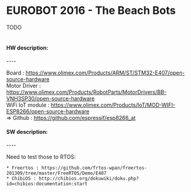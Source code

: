 EUROBOT 2016 - The Beach Bots
====

TODO <br><br>

<h4>HW description:</h4>
----

Board : https://www.olimex.com/Products/ARM/ST/STM32-E407/open-source-hardware <br>
Motor Driver : https://www.olimex.com/Products/RobotParts/MotorDrivers/BB-VNH3SP30/open-source-hardware<br>
WiFi IoT module : https://www.olimex.com/Products/IoT/MOD-WIFI-ESP8266/open-source-hardware<br> 
=> Github : https://github.com/espressif/esp8266_at<br>

<h4>SW description:</h4>
----

Need to test those to RTOS:<br>

    * Freertos : https://github.com/frtos-wpan/freertos-201309/tree/master/FreeRTOS/Demo/E407
    * ChibiOS : http://chibios.org/dokuwiki/doku.php?id=chibios:documentation:start
